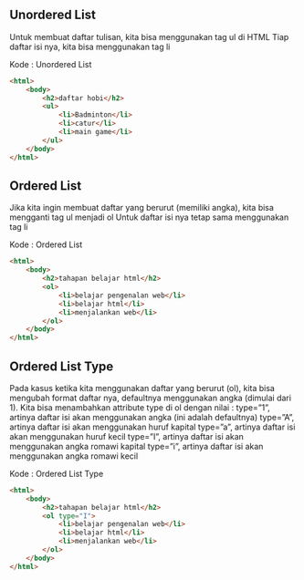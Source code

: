 ## Unordered List
Untuk membuat daftar tulisan, kita bisa menggunakan tag ul di HTML
Tiap daftar isi nya, kita bisa menggunakan tag li

Kode : Unordered List
``` html
<html>
    <body>
        <h2>daftar hobi</h2>
        <ul>
            <li>Badminton</li>
            <li>catur</li>
            <li>main game</li>
        </ul>
    </body>
</html>
```

## Ordered List
Jika kita ingin membuat daftar yang berurut (memiliki angka), kita bisa mengganti tag ul menjadi ol
Untuk daftar isi nya tetap sama menggunakan tag li

Kode : Ordered List
``` html
<html>
    <body>
        <h2>tahapan belajar html</h2>
        <ol>
            <li>belajar pengenalan web</li>
            <li>belajar html</li>
            <li>menjalankan web</li>
        </ol>
    </body>
</html>
```

## Ordered List Type
Pada kasus ketika kita menggunakan daftar yang berurut (ol), kita bisa mengubah format daftar
nya, defaultnya menggunakan angka (dimulai dari 1).
Kita bisa menambahkan attribute type di ol dengan nilai :
type=”1”, artinya daftar isi akan menggunakan angka (ini adalah defaultnya)
type=”A”, artinya daftar isi akan menggunakan huruf kapital
type=”a”, artinya daftar isi akan menggunakan huruf kecil
type=”I”, artinya daftar isi akan menggunakan angka romawi kapital
type=”i”, artinya daftar isi akan menggunakan angka romawi kecil

Kode : Ordered List Type
``` html
<html>
    <body>
        <h2>tahapan belajar html</h2>
        <ol type="I">
            <li>belajar pengenalan web</li>
            <li>belajar html</li>
            <li>menjalankan web</li>
        </ol>
    </body>
</html>
```